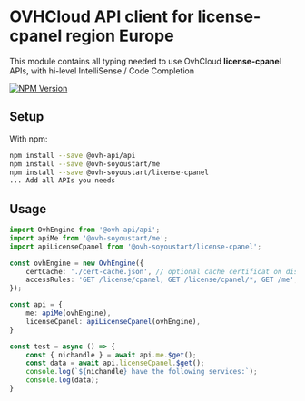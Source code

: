 # OVHCloud API client for **license-cpanel** region Europe

This module contains all typing needed to use OvhCloud **license-cpanel** APIs, with hi-level IntelliSense / Code Completion

[![NPM Version](https://img.shields.io/npm/v/@ovh-soyoustart/license-cpanel.svg?style=flat)](https://www.npmjs.org/package/@ovh-soyoustart/license-cpanel)

## Setup

With npm:

```bash
npm install --save @ovh-api/api
npm install --save @ovh-soyoustart/me
npm install --save @ovh-soyoustart/license-cpanel
... Add all APIs you needs
```

## Usage

```typescript
import OvhEngine from '@ovh-api/api';
import apiMe from '@ovh-soyoustart/me';
import apiLicenseCpanel from '@ovh-soyoustart/license-cpanel';

const ovhEngine = new OvhEngine({ 
    certCache: './cert-cache.json', // optional cache certificat on disk.
    accessRules: 'GET /license/cpanel, GET /license/cpanel/*, GET /me', // optional limit the requested privileges.
});

const api = {
    me: apiMe(ovhEngine),
    licenseCpanel: apiLicenseCpanel(ovhEngine),
}

const test = async () => {
    const { nichandle } = await api.me.$get();
    const data = await api.licenseCpanel.$get();
    console.log(`${nichandle} have the following services:`);
    console.log(data);
}
```
